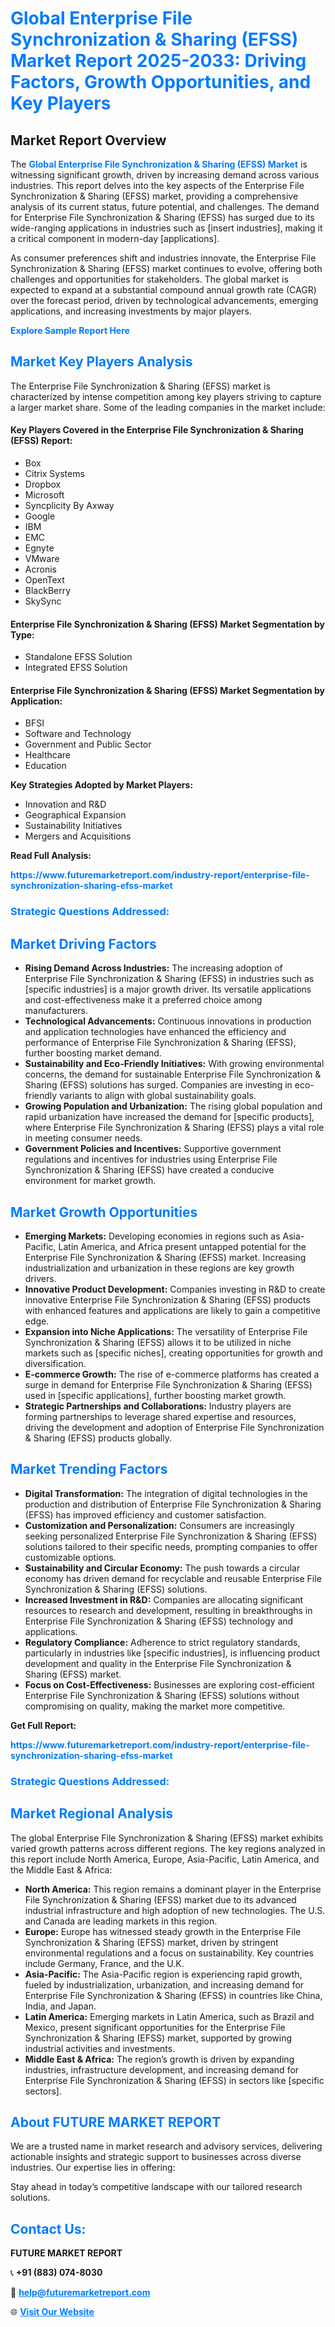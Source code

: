 <h1 style="color: #007BFF;">Global Enterprise File Synchronization & Sharing (EFSS) Market Report 2025-2033: Driving Factors, Growth Opportunities, and Key Players</h1>

<section id="overview">
<h2>Market Report Overview</h2>
<p>The <a href="https://www.futuremarketreport.com/industry-report/enterprise-file-synchronization-sharing-efss-market" style="color: #007BFF; text-decoration: none;"><strong>Global Enterprise File Synchronization & Sharing (EFSS) Market</strong></a> is witnessing significant growth, driven by increasing demand across various industries. This report delves into the key aspects of the Enterprise File Synchronization & Sharing (EFSS) market, providing a comprehensive analysis of its current status, future potential, and challenges. The demand for Enterprise File Synchronization & Sharing (EFSS) has surged due to its wide-ranging applications in industries such as [insert industries], making it a critical component in modern-day [applications].</p>
<p>As consumer preferences shift and industries innovate, the Enterprise File Synchronization & Sharing (EFSS) market continues to evolve, offering both challenges and opportunities for stakeholders. The global market is expected to expand at a substantial compound annual growth rate (CAGR) over the forecast period, driven by technological advancements, emerging applications, and increasing investments by major players.</p>
</section>

<section id="overview">
<p><a href="https://www.futuremarketreport.com/request-sample/reportId=62904" style="color: #007BFF; text-decoration: none;"><strong>Explore Sample Report Here</strong></a></p>
</section>

<section id="key-players">
<h2 style="color: #007BFF;">Market Key Players Analysis</h2>
<p>The Enterprise File Synchronization & Sharing (EFSS) market is characterized by intense competition among key players striving to capture a larger market share. Some of the leading companies in the market include:</p>
<h4>Key Players Covered in the Enterprise File Synchronization & Sharing (EFSS) Report:</h4>
<ul><li>Box</li><li>Citrix Systems</li><li>Dropbox</li><li>Microsoft</li><li>Syncplicity By Axway</li><li>Google</li><li>IBM</li><li>EMC</li><li>Egnyte</li><li>VMware</li><li>Acronis</li><li>OpenText</li><li>BlackBerry</li><li>SkySync</li></ul>
<h4>Enterprise File Synchronization & Sharing (EFSS) Market Segmentation by Type:</h4>
<ul><li>Standalone EFSS Solution</li><li>Integrated EFSS Solution</li></ul>

<h4>Enterprise File Synchronization & Sharing (EFSS) Market Segmentation by Application:</h4>
<ul><li>BFSI</li><li>Software and Technology</li><li>Government and Public Sector</li><li>Healthcare</li><li>Education</li></ul>
<p><strong>Key Strategies Adopted by Market Players:</strong></p>
<ul>
<li>Innovation and R&D</li>
<li>Geographical Expansion</li>
<li>Sustainability Initiatives</li>
<li>Mergers and Acquisitions</li>
</ul>
</section>

<section>
<p><strong>Read Full Analysis: </strong></p><a href="https://www.futuremarketreport.com/industry-report/enterprise-file-synchronization-sharing-efss-market" style="color: #007BFF; text-decoration: none;"><strong>https://www.futuremarketreport.com/industry-report/enterprise-file-synchronization-sharing-efss-market</strong></a>
<h3 style="color: #007BFF;">Strategic Questions Addressed:</h3>
</section>

<section id="driving-factors">
<h2 style="color: #007BFF;">Market Driving Factors</h2>
<ul>
<li><strong>Rising Demand Across Industries:</strong> The increasing adoption of Enterprise File Synchronization & Sharing (EFSS) in industries such as [specific industries] is a major growth driver. Its versatile applications and cost-effectiveness make it a preferred choice among manufacturers.</li>
<li><strong>Technological Advancements:</strong> Continuous innovations in production and application technologies have enhanced the efficiency and performance of Enterprise File Synchronization & Sharing (EFSS), further boosting market demand.</li>
<li><strong>Sustainability and Eco-Friendly Initiatives:</strong> With growing environmental concerns, the demand for sustainable Enterprise File Synchronization & Sharing (EFSS) solutions has surged. Companies are investing in eco-friendly variants to align with global sustainability goals.</li>
<li><strong>Growing Population and Urbanization:</strong> The rising global population and rapid urbanization have increased the demand for [specific products], where Enterprise File Synchronization & Sharing (EFSS) plays a vital role in meeting consumer needs.</li>
<li><strong>Government Policies and Incentives:</strong> Supportive government regulations and incentives for industries using Enterprise File Synchronization & Sharing (EFSS) have created a conducive environment for market growth.</li>
</ul>
</section>

<section id="growth-opportunities">
<h2 style="color: #007BFF;">Market Growth Opportunities</h2>
<ul>
<li><strong>Emerging Markets:</strong> Developing economies in regions such as Asia-Pacific, Latin America, and Africa present untapped potential for the Enterprise File Synchronization & Sharing (EFSS) market. Increasing industrialization and urbanization in these regions are key growth drivers.</li>
<li><strong>Innovative Product Development:</strong> Companies investing in R&D to create innovative Enterprise File Synchronization & Sharing (EFSS) products with enhanced features and applications are likely to gain a competitive edge.</li>
<li><strong>Expansion into Niche Applications:</strong> The versatility of Enterprise File Synchronization & Sharing (EFSS) allows it to be utilized in niche markets such as [specific niches], creating opportunities for growth and diversification.</li>
<li><strong>E-commerce Growth:</strong> The rise of e-commerce platforms has created a surge in demand for Enterprise File Synchronization & Sharing (EFSS) used in [specific applications], further boosting market growth.</li>
<li><strong>Strategic Partnerships and Collaborations:</strong> Industry players are forming partnerships to leverage shared expertise and resources, driving the development and adoption of Enterprise File Synchronization & Sharing (EFSS) products globally.</li>
</ul>
</section>

<section id="trending-factors">
<h2 style="color: #007BFF;">Market Trending Factors</h2>
<ul>
<li><strong>Digital Transformation:</strong> The integration of digital technologies in the production and distribution of Enterprise File Synchronization & Sharing (EFSS) has improved efficiency and customer satisfaction.</li>
<li><strong>Customization and Personalization:</strong> Consumers are increasingly seeking personalized Enterprise File Synchronization & Sharing (EFSS) solutions tailored to their specific needs, prompting companies to offer customizable options.</li>
<li><strong>Sustainability and Circular Economy:</strong> The push towards a circular economy has driven demand for recyclable and reusable Enterprise File Synchronization & Sharing (EFSS) solutions.</li>
<li><strong>Increased Investment in R&D:</strong> Companies are allocating significant resources to research and development, resulting in breakthroughs in Enterprise File Synchronization & Sharing (EFSS) technology and applications.</li>
<li><strong>Regulatory Compliance:</strong> Adherence to strict regulatory standards, particularly in industries like [specific industries], is influencing product development and quality in the Enterprise File Synchronization & Sharing (EFSS) market.</li>
<li><strong>Focus on Cost-Effectiveness:</strong> Businesses are exploring cost-efficient Enterprise File Synchronization & Sharing (EFSS) solutions without compromising on quality, making the market more competitive.</li>
</ul>
</section>

<section>
<p><strong>Get Full Report: </strong></p><a href="https://www.futuremarketreport.com/industry-report/enterprise-file-synchronization-sharing-efss-market" style="color: #007BFF; text-decoration: none;"><strong>https://www.futuremarketreport.com/industry-report/enterprise-file-synchronization-sharing-efss-market</strong></a>
<h3 style="color: #007BFF;">Strategic Questions Addressed:</h3>
</section>


<section id="regional-analysis">
<h2 style="color: #007BFF;">Market Regional Analysis</h2>
<p>The global Enterprise File Synchronization & Sharing (EFSS) market exhibits varied growth patterns across different regions. The key regions analyzed in this report include North America, Europe, Asia-Pacific, Latin America, and the Middle East & Africa:</p>
<ul>
<li><strong>North America:</strong> This region remains a dominant player in the Enterprise File Synchronization & Sharing (EFSS) market due to its advanced industrial infrastructure and high adoption of new technologies. The U.S. and Canada are leading markets in this region.</li>
<li><strong>Europe:</strong> Europe has witnessed steady growth in the Enterprise File Synchronization & Sharing (EFSS) market, driven by stringent environmental regulations and a focus on sustainability. Key countries include Germany, France, and the U.K.</li>
<li><strong>Asia-Pacific:</strong> The Asia-Pacific region is experiencing rapid growth, fueled by industrialization, urbanization, and increasing demand for Enterprise File Synchronization & Sharing (EFSS) in countries like China, India, and Japan.</li>
<li><strong>Latin America:</strong> Emerging markets in Latin America, such as Brazil and Mexico, present significant opportunities for the Enterprise File Synchronization & Sharing (EFSS) market, supported by growing industrial activities and investments.</li>
<li><strong>Middle East & Africa:</strong> The region’s growth is driven by expanding industries, infrastructure development, and increasing demand for Enterprise File Synchronization & Sharing (EFSS) in sectors like [specific sectors].</li>
</ul>
</section>

<footer>
<h2 style="color: #007BFF;">About FUTURE MARKET REPORT</h2>
<p>We are a trusted name in market research and advisory services, delivering actionable insights and strategic support to businesses across diverse industries. Our expertise lies in offering:</p>

<p>Stay ahead in today’s competitive landscape with our tailored research solutions.</p>

<h2 style="color: #007BFF;">Contact Us:</h2>
<p><strong>FUTURE MARKET REPORT</strong></p>
<p>📞 <strong>+91 (883) 074-8030</strong></p>
<p>📧 <strong><a href="mailto:help@futuremarketreport.com" style="color: #007BFF;">help@futuremarketreport.com</a></strong></p>
<p>🌐 <strong><a href="https://www.futuremarketreport.com/" style="color: #007BFF;">Visit Our Website</a></strong></p>
</footer>
